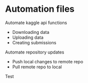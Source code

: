 # Automation files

Automate kaggle api functions
* Downloading data
* Uploading data
* Creating submissions

Automate repository updates
* Push local changes to remote repo
* Pull remote repo to local

Test

